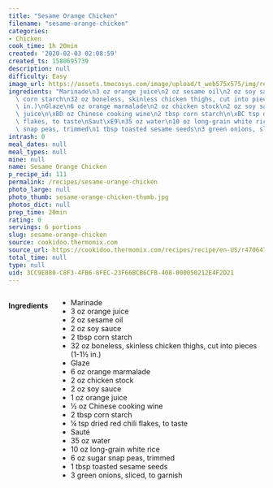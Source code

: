 ```yaml
---
title: "Sesame Orange Chicken"
filename: "sesame-orange-chicken"
categories:
- Chicken
cook_time: 1h 20min
created: '2020-02-03 02:08:59'
created_ts: 1580695739
description: null
difficulty: Easy
image_url: https://assets.tmecosys.com/image/upload/t_web575x575/img/recipe/ras/Assets/909AE6A5-9B9F-4734-8A05-390A191D281F/Derivates/1ad03371-73f1-4969-908b-8e36e1049ba2.jpg
ingredients: "Marinade\n3 oz orange juice\n2 oz sesame oil\n2 oz soy sauce\n2 tbsp\
  \ corn starch\n32 oz boneless, skinless chicken thighs, cut into pieces (1-1\xBD\
  \ in.)\nGlaze\n6 oz orange marmalade\n2 oz chicken stock\n2 oz soy sauce\n1 oz orange\
  \ juice\n\xBD oz Chinese cooking wine\n2 tbsp corn starch\n\xBC tsp dried red chili\
  \ flakes, to taste\nSaut\xE9\n35 oz water\n10 oz long-grain white rice\n6 oz sugar\
  \ snap peas, trimmed\n1 tbsp toasted sesame seeds\n3 green onions, sliced, to garnish"
intrash: 0
meal_dates: null
meal_types: null
mine: null
name: Sesame Orange Chicken
p_recipe_id: 111
permalink: /recipes/sesame-orange-chicken
photo_large: null
photo_thumb: sesame-orange-chicken-thumb.jpg
photos_dict: null
prep_time: 20min
rating: 0
servings: 6 portions
slug: sesame-orange-chicken
source: cookidoo.thermomix.com
source_url: https://cookidoo.thermomix.com/recipes/recipe/en-US/r470647
total_time: null
type: null
uid: 3CC9E880-C8F3-4FB6-8FEC-23F66BCB6CFB-408-000050212E4F2D21
---
```

<div class="large-8 medium-7 columns" id="writeup">	</div><!-- #writeup -->
</div><!-- #row-one -->
<div class="row" id="row-two">	<div class="medium-4 small-5 columns" id="ingredients"><h4>Ingredients</h4><div class="box box-ingredients content"><ul>
<li>Marinade</li>
<li>3 oz orange juice</li>
<li>2 oz sesame oil</li>
<li>2 oz soy sauce</li>
<li>2 tbsp corn starch</li>
<li>32 oz boneless, skinless chicken thighs, cut into pieces (1-1½ in.)</li>
<li>Glaze</li>
<li>6 oz orange marmalade</li>
<li>2 oz chicken stock</li>
<li>2 oz soy sauce</li>
<li>1 oz orange juice</li>
<li>½ oz Chinese cooking wine</li>
<li>2 tbsp corn starch</li>
<li>¼ tsp dried red chili flakes, to taste</li>
<li>Sauté</li>
<li>35 oz water</li>
<li>10 oz long-grain white rice</li>
<li>6 oz sugar snap peas, trimmed</li>
<li>1 tbsp toasted sesame seeds</li>
<li>3 green onions, sliced, to garnish</li>
</ul>
</div>	</div>	<div class="medium-6 small-7 columns" id="directions">	</div>